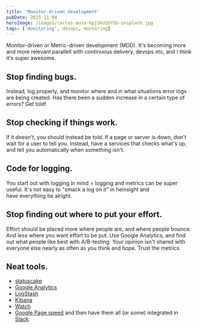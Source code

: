 ```yaml
---
title: 'Monitor-driven development'
pubDate: 2015-11-04
heroImage: /images/carlos-muza-hpjSkU2UYSU-unsplash.jpg
tags: ['monitoring', devops, montoring]
---
```


Monitor-driven or Metric-driven development (MDD). It's becoming more and more relevant parallell with continuous delivery, devops etc, and I think it's super awesome.

## Stop finding bugs.

Instead, log properly, and monitor where and in what situations error logs are being created. Has there been a sudden increase in a certain type of errors? Get told!

## Stop checking if things work.

If it doesn't, you should instead be told. If a page or server is down, don't wait for a user to tell you. Instead, have a services that checks what's up, and tell you automatically when something isn't.

## Code for logging. 

You start out with logging in mind = logging and metrics can be super useful. It's not easy to "smack a log on it" in heinsight and have everything be alright.

## Stop finding out where to put your effort. 

Effort should be placed more where people are, and where people bounce. And less where you want effort to be put. Use Google Analytics, and find out what people like best with A/B-testing. Your opinion isn't shared with everyone else nearly as often as you think and hope. Trust the metrics.

## Neat tools.

- [statuscake](https://www.statuscake.com/paid-website-monitoring/)
- [Google Analytics](http://www.google.com/analytics/)
- [LogStash](https://www.elastic.co/products/logstash)
- [Kibana](https://www.elastic.co/products/kibana)
- [Watch](https://www.elastic.co/products/watcher)
- [Google Page speed](https://developers.google.com/speed/?hl=en) and then have them all (or some) integrated in [Slack](https://slack.com/).
